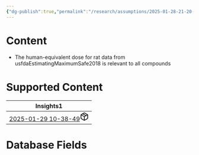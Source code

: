 ```yaml
---
{"dg-publish":true,"permalink":"/research/assumptions/2025-01-28-21-20-46/","updated":"2025-01-28T21:20:46-05:00"}
---
```


# Content
- The human-equivalent dose for rat data from usfdaEstimatingMaximumSafe2018 is relevant to all compounds
# Supported Content
<div><table class="dataview table-view-table"><thead class="table-view-thead"><tr class="table-view-tr-header"><th class="table-view-th"><span>Insights</span><span class="dataview small-text">1</span></th></tr></thead><tbody class="table-view-tbody"><tr><td><span><a data-tooltip-position="top" aria-label="Research/Insights/2025-01-29 10-38-49.md" data-href="Research/Insights/2025-01-29 10-38-49.md" href="Research/Insights/2025-01-29 10-38-49.md" class="internal-link" target="_blank" rel="noopener nofollow" fileclass-name="Research Links">2025-01-29 10-38-49</a><a class="metadata-menu fileclass-icon"><svg xmlns="http://www.w3.org/2000/svg" width="24" height="24" viewBox="0 0 24 24" fill="none" stroke="currentColor" stroke-width="2" stroke-linecap="round" stroke-linejoin="round" class="svg-icon lucide-package"><path d="m7.5 4.27 9 5.15"></path><path d="M21 8a2 2 0 0 0-1-1.73l-7-4a2 2 0 0 0-2 0l-7 4A2 2 0 0 0 3 8v8a2 2 0 0 0 1 1.73l7 4a2 2 0 0 0 2 0l7-4A2 2 0 0 0 21 16Z"></path><path d="m3.3 7 8.7 5 8.7-5"></path><path d="M12 22V12"></path></svg></a></span></td></tr></tbody></table></div>

# Database Fields